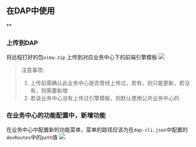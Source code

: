 
## 在DAP中使用
**

### 上传到DAP
将远程打好的包`view.zip` 上传到对应业务中心下的前端引擎模板
![](https://tva1.sinaimg.cn/large/006y8mN6gy1g9bfh8wd4kj31kc0u0wu8.jpg)

> 注意事项:
> 1. 上传前需确认此业务中心是否曾经上传过，若有，则只能更新，若没有，则需要新增
> 2. 若该业务中心没有上传过引擎模板，则默认使用公共业务中心的

### 在业务中心的功能配置中，新增功能
在业务中心中配置新的功能菜单，菜单的路径应该为在`dap-cli.json`中配置的`devRoutes`中的`path`值
![](https://tva1.sinaimg.cn/large/006y8mN6gy1g9bg1nqtg4j31k80u07fk.jpg)